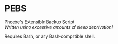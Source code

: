 # PEBS
Phoebe's Extensible Backup Script  
*Written using excessive amounts of sleep deprivation!*  
  
Requires Bash, or any Bash-compatible shell.
